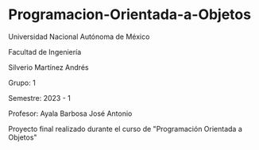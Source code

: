 # Programacion-Orientada-a-Objetos
Universidad Nacional Autónoma de México

Facultad de Ingeniería

Silverio Martínez Andrés

Grupo: 1

Semestre: 2023 - 1

Profesor: Ayala Barbosa José Antonio

Proyecto final realizado durante el curso de "Programación Orientada a Objetos"
